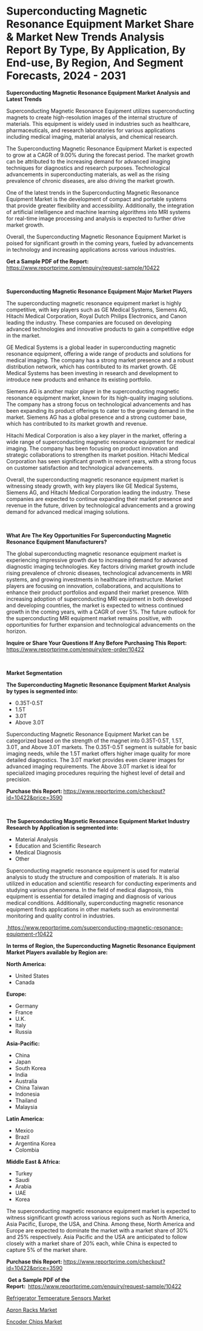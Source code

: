 <p><h1>Superconducting Magnetic Resonance Equipment Market Share & Market New Trends Analysis Report By Type, By Application, By End-use, By Region, And Segment Forecasts, 2024 - 2031</h1></p><p><strong>Superconducting Magnetic Resonance Equipment Market Analysis and Latest Trends</strong></p>
<p><p>Superconducting Magnetic Resonance Equipment utilizes superconducting magnets to create high-resolution images of the internal structure of materials. This equipment is widely used in industries such as healthcare, pharmaceuticals, and research laboratories for various applications including medical imaging, material analysis, and chemical research.</p><p>The Superconducting Magnetic Resonance Equipment Market is expected to grow at a CAGR of 9.00% during the forecast period. The market growth can be attributed to the increasing demand for advanced imaging techniques for diagnostics and research purposes. Technological advancements in superconducting materials, as well as the rising prevalence of chronic diseases, are also driving the market growth.</p><p>One of the latest trends in the Superconducting Magnetic Resonance Equipment Market is the development of compact and portable systems that provide greater flexibility and accessibility. Additionally, the integration of artificial intelligence and machine learning algorithms into MRI systems for real-time image processing and analysis is expected to further drive market growth.</p><p>Overall, the Superconducting Magnetic Resonance Equipment Market is poised for significant growth in the coming years, fueled by advancements in technology and increasing applications across various industries.</p></p>
<p><strong>Get a Sample PDF of the Report:&nbsp;</strong> <a href="https://www.reportprime.com/enquiry/request-sample/10422">https://www.reportprime.com/enquiry/request-sample/10422</a></p>
<p>&nbsp;</p>
<p><strong>Superconducting Magnetic Resonance Equipment Major Market Players</strong></p>
<p><p>The superconducting magnetic resonance equipment market is highly competitive, with key players such as GE Medical Systems, Siemens AG, Hitachi Medical Corporation, Royal Dutch Philips Electronics, and Canon leading the industry. These companies are focused on developing advanced technologies and innovative products to gain a competitive edge in the market.</p><p>GE Medical Systems is a global leader in superconducting magnetic resonance equipment, offering a wide range of products and solutions for medical imaging. The company has a strong market presence and a robust distribution network, which has contributed to its market growth. GE Medical Systems has been investing in research and development to introduce new products and enhance its existing portfolio.</p><p>Siemens AG is another major player in the superconducting magnetic resonance equipment market, known for its high-quality imaging solutions. The company has a strong focus on technological advancements and has been expanding its product offerings to cater to the growing demand in the market. Siemens AG has a global presence and a strong customer base, which has contributed to its market growth and revenue.</p><p>Hitachi Medical Corporation is also a key player in the market, offering a wide range of superconducting magnetic resonance equipment for medical imaging. The company has been focusing on product innovation and strategic collaborations to strengthen its market position. Hitachi Medical Corporation has seen significant growth in recent years, with a strong focus on customer satisfaction and technological advancements.</p><p>Overall, the superconducting magnetic resonance equipment market is witnessing steady growth, with key players like GE Medical Systems, Siemens AG, and Hitachi Medical Corporation leading the industry. These companies are expected to continue expanding their market presence and revenue in the future, driven by technological advancements and a growing demand for advanced medical imaging solutions.</p></p>
<p>&nbsp;</p>
<p><strong>What Are The Key Opportunities For Superconducting Magnetic Resonance Equipment Manufacturers?</strong></p>
<p><p>The global superconducting magnetic resonance equipment market is experiencing impressive growth due to increasing demand for advanced diagnostic imaging technologies. Key factors driving market growth include rising prevalence of chronic diseases, technological advancements in MRI systems, and growing investments in healthcare infrastructure. Market players are focusing on innovation, collaborations, and acquisitions to enhance their product portfolios and expand their market presence. With increasing adoption of superconducting MRI equipment in both developed and developing countries, the market is expected to witness continued growth in the coming years, with a CAGR of over 5%. The future outlook for the superconducting MRI equipment market remains positive, with opportunities for further expansion and technological advancements on the horizon.</p></p>
<p><strong>Inquire or Share Your Questions If Any Before Purchasing This Report:</strong> <a href="https://www.reportprime.com/enquiry/pre-order/10422">https://www.reportprime.com/enquiry/pre-order/10422</a></p>
<p>&nbsp;</p>
<p><strong>Market Segmentation</strong></p>
<p><strong>The Superconducting Magnetic Resonance Equipment Market Analysis by types is segmented into:</strong></p>
<p><ul><li>0.35T-0.5T</li><li>1.5T</li><li>3.0T</li><li>Above 3.0T</li></ul></p>
<p><p>Superconducting Magnetic Resonance Equipment Market can be categorized based on the strength of the magnet into 0.35T-0.5T, 1.5T, 3.0T, and Above 3.0T markets. The 0.35T-0.5T segment is suitable for basic imaging needs, while the 1.5T market offers higher image quality for more detailed diagnostics. The 3.0T market provides even clearer images for advanced imaging requirements. The Above 3.0T market is ideal for specialized imaging procedures requiring the highest level of detail and precision.</p></p>
<p><strong>Purchase this Report:&nbsp;</strong><a href="https://www.reportprime.com/checkout?id=10422&price=3590">https://www.reportprime.com/checkout?id=10422&price=3590</a></p>
<p>&nbsp;</p>
<p><strong>The Superconducting Magnetic Resonance Equipment Market Industry Research by Application is segmented into:</strong></p>
<p><ul><li>Material Analysis</li><li>Education and Scientific Research</li><li>Medical Diagnosis</li><li>Other</li></ul></p>
<p><p>Superconducting magnetic resonance equipment is used for material analysis to study the structure and composition of materials. It is also utilized in education and scientific research for conducting experiments and studying various phenomena. In the field of medical diagnosis, this equipment is essential for detailed imaging and diagnosis of various medical conditions. Additionally, superconducting magnetic resonance equipment finds applications in other markets such as environmental monitoring and quality control in industries.</p></p>
<p><a href="https://www.reportprime.com/superconducting-magnetic-resonance-equipment-r10422">&nbsp;https://www.reportprime.com/superconducting-magnetic-resonance-equipment-r10422</a></p>
<p><strong>In terms of Region, the Superconducting Magnetic Resonance Equipment Market Players available by Region are:</strong></p>
<p>
    <p> <strong> North America: </strong>
        <ul>
            <li>United States</li>
            <li>Canada</li>
        </ul>
        </p> 
    <p> <strong> Europe: </strong>
        <ul>
            <li>Germany</li>
            <li>France</li>
            <li>U.K.</li>
            <li>Italy</li>
            <li>Russia</li>
        </ul>
        </p> 
    <p> <strong> Asia-Pacific: </strong>
        <ul>
            <li>China</li>
            <li>Japan</li>
            <li>South Korea</li>
            <li>India</li>
            <li>Australia</li>
            <li>China Taiwan</li>
            <li>Indonesia</li>
            <li>Thailand</li>
            <li>Malaysia</li>
        </ul>
        </p> 
    <p> <strong> Latin America: </strong>
        <ul>
            <li>Mexico</li>
            <li>Brazil</li>
            <li>Argentina Korea</li>
            <li>Colombia</li>
        </ul>
        </p> 
    <p> <strong> Middle East & Africa: </strong>
        <ul>
            <li>Turkey</li>
            <li>Saudi</li>
            <li>Arabia</li>
            <li>UAE</li>
            <li>Korea</li>
        </ul>
    </p>
    </p>
<p><p>The superconducting magnetic resonance equipment market is expected to witness significant growth across various regions such as North America, Asia Pacific, Europe, the USA, and China. Among these, North America and Europe are expected to dominate the market with a market share of 30% and 25% respectively. Asia Pacific and the USA are anticipated to follow closely with a market share of 20% each, while China is expected to capture 5% of the market share.</p></p>
<p><strong>Purchase this Report: </strong><a href="https://www.reportprime.com/checkout?id=10422&price=3590">https://www.reportprime.com/checkout?id=10422&price=3590</a></p>
<p>&nbsp;<strong>Get a Sample PDF of the Report:&nbsp;&nbsp;</strong><a href="https://www.reportprime.com/enquiry/request-sample/10422">https://www.reportprime.com/enquiry/request-sample/10422</a></p>
<p><strong></strong></p>
<p><p><a href="https://scarlet-rocket-c63.notion.site/Refrigerator-Temperature-Sensors-Market-Insight-Market-Trends-Growth-Forecasted-from-2024-TO-2031-088e6448e4df45b797de7b80515ea8fd">Refrigerator Temperature Sensors Market</a></p><p><a href="https://view.publitas.com/reportprime-1/apron-racks-market-trends-forecast-and-competitive-analysis-to-2031/">Apron Racks Market</a></p><p><a href="https://fearless-okapi-6c8.notion.site/Encoder-Chips-Market-Insight-Market-Trends-Growth-Forecasted-from-2024-TO-2031-2a205d3d41a544bfacd08e40e3f32a7a">Encoder Chips Market</a></p></p>